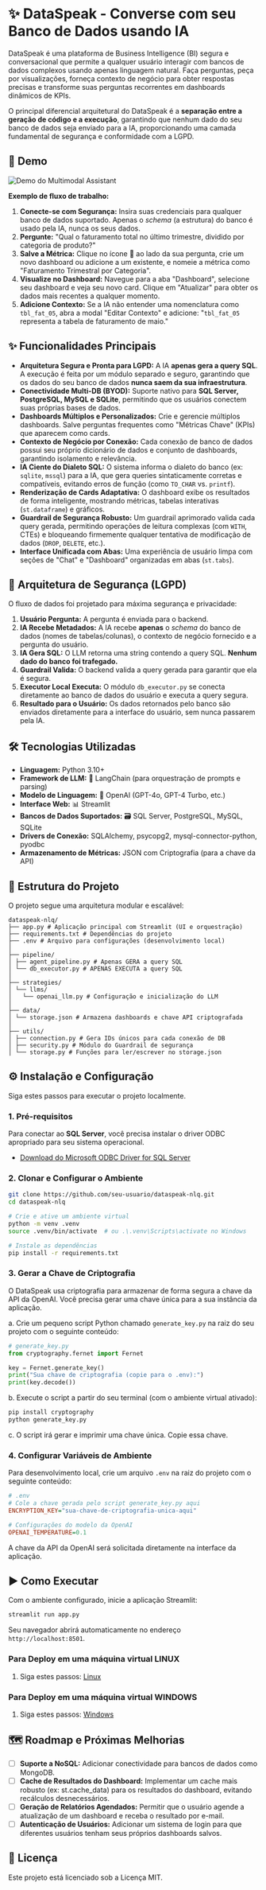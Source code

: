 # ✨ DataSpeak - Converse com seu Banco de Dados usando IA

DataSpeak é uma plataforma de Business Intelligence (BI) segura e conversacional que permite a qualquer usuário interagir com bancos de dados complexos usando apenas linguagem natural. Faça perguntas, peça por visualizações, forneça contexto de negócio para obter respostas precisas e transforme suas perguntas recorrentes em dashboards dinâmicos de KPIs.

O principal diferencial arquitetural do DataSpeak é a **separação entre a geração de código e a execução**, garantindo que nenhum dado do seu banco de dados seja enviado para a IA, proporcionando uma camada fundamental de segurança e conformidade com a LGPD.

## 🚀 Demo

![Demo do Multimodal Assistant](assets/demo-dataspeak.gif) 

**Exemplo de fluxo de trabalho:**
1.  **Conecte-se com Segurança:** Insira suas credenciais para qualquer banco de dados suportado. Apenas o *schema* (a estrutura) do banco é usado pela IA, nunca os seus dados.
2.  **Pergunte:** "Qual o faturamento total no último trimestre, dividido por categoria de produto?"
3.  **Salve a Métrica:** Clique no ícone 🔖 ao lado da sua pergunta, crie um novo dashboard ou adicione a um existente, e nomeie a métrica como "Faturamento Trimestral por Categoria".
4.  **Visualize no Dashboard:** Navegue para a aba "Dashboard", selecione seu dashboard e veja seu novo card. Clique em "Atualizar" para obter os dados mais recentes a qualquer momento.
5.  **Adicione Contexto:** Se a IA não entender uma nomenclatura como `tbl_fat_05`, abra a modal "Editar Contexto" e adicione: "`tbl_fat_05` representa a tabela de faturamento de maio."

## ✨ Funcionalidades Principais

*   **Arquitetura Segura e Pronta para LGPD:** A IA **apenas gera a query SQL**. A execução é feita por um módulo separado e seguro, garantindo que os dados do seu banco de dados **nunca saem da sua infraestrutura**.
*   **Conectividade Multi-DB (BYOD):** Suporte nativo para **SQL Server, PostgreSQL, MySQL e SQLite**, permitindo que os usuários conectem suas próprias bases de dados.
*   **Dashboards Múltiplos e Personalizados:** Crie e gerencie múltiplos dashboards. Salve perguntas frequentes como "Métricas Chave" (KPIs) que aparecem como cards.
*   **Contexto de Negócio por Conexão:** Cada conexão de banco de dados possui seu próprio dicionário de dados e conjunto de dashboards, garantindo isolamento e relevância.
*   **IA Ciente do Dialeto SQL:** O sistema informa o dialeto do banco (ex: `sqlite`, `mssql`) para a IA, que gera queries sintaticamente corretas e compatíveis, evitando erros de função (como `TO_CHAR` vs. `printf`).
*   **Renderização de Cards Adaptativa:** O dashboard exibe os resultados de forma inteligente, mostrando métricas, tabelas interativas (`st.dataframe`) e gráficos.
*   **Guardrail de Segurança Robusto:** Um guardrail aprimorado valida cada query gerada, permitindo operações de leitura complexas (com `WITH`, CTEs) e bloqueando firmemente qualquer tentativa de modificação de dados (`DROP`, `DELETE`, etc.).
*   **Interface Unificada com Abas:** Uma experiência de usuário limpa com seções de "Chat" e "Dashboard" organizadas em abas (`st.tabs`).

## 🧠 Arquitetura de Segurança (LGPD)

O fluxo de dados foi projetado para máxima segurança e privacidade:

1.  **Usuário Pergunta:** A pergunta é enviada para o backend.
2.  **IA Recebe Metadados:** A IA recebe **apenas** o *schema* do banco de dados (nomes de tabelas/colunas), o contexto de negócio fornecido e a pergunta do usuário.
3.  **IA Gera SQL:** O LLM retorna uma string contendo a query SQL. **Nenhum dado do banco foi trafegado.**
4.  **Guardrail Valida:** O backend valida a query gerada para garantir que ela é segura.
5.  **Executor Local Executa:** O módulo `db_executor.py` se conecta diretamente ao banco de dados do usuário e executa a query segura.
6.  **Resultado para o Usuário:** Os dados retornados pelo banco são enviados diretamente para a interface do usuário, sem nunca passarem pela IA.

## 🛠️ Tecnologias Utilizadas

*   **Linguagem:** Python 3.10+
*   **Framework de LLM:** 🧠 LangChain (para orquestração de prompts e parsing)
*   **Modelo de Linguagem:** 🤖 OpenAI (GPT-4o, GPT-4 Turbo, etc.)
*   **Interface Web:** 📊 Streamlit
*   **Bancos de Dados Suportados:** 🗃️ SQL Server, PostgreSQL, MySQL, SQLite
*   **Drivers de Conexão:** SQLAlchemy, psycopg2, mysql-connector-python, pyodbc
*   **Armazenamento de Métricas:** JSON com Criptografia (para a chave da API)

## 📂 Estrutura do Projeto

O projeto segue uma arquitetura modular e escalável:

```
dataspeak-nlq/
├── app.py # Aplicação principal com Streamlit (UI e orquestração)
├── requirements.txt # Dependências do projeto
├── .env # Arquivo para configurações (desenvolvimento local)
│
├── pipeline/
│ ├── agent_pipeline.py # Apenas GERA a query SQL
│ └── db_executor.py # APENAS EXECUTA a query SQL
│
├── strategies/
│ └── llms/
│   └── openai_llm.py # Configuração e inicialização do LLM
│
├── data/
│ └── storage.json # Armazena dashboards e chave API criptografada
│
├── utils/
│ ├── connection.py # Gera IDs únicos para cada conexão de DB
│ ├── security.py # Módulo do Guardrail de segurança
│ └── storage.py # Funções para ler/escrever no storage.json
```

## ⚙️ Instalação e Configuração

Siga estes passos para executar o projeto localmente.

### 1. Pré-requisitos
Para conectar ao **SQL Server**, você precisa instalar o driver ODBC apropriado para seu sistema operacional.
- [Download do Microsoft ODBC Driver for SQL Server](https://learn.microsoft.com/en-us/sql/connect/odbc/download-odbc-driver-for-sql-server)

### 2. Clonar e Configurar o Ambiente
```bash
git clone https://github.com/seu-usuario/dataspeak-nlq.git
cd dataspeak-nlq

# Crie e ative um ambiente virtual
python -m venv .venv
source .venv/bin/activate  # ou .\.venv\Scripts\activate no Windows

# Instale as dependências
pip install -r requirements.txt
```
### 3. Gerar a Chave de Criptografia

O DataSpeak usa criptografia para armazenar de forma segura a chave da API da OpenAI. Você precisa gerar uma chave única para a sua instância da aplicação.

a. Crie um pequeno script Python chamado `generate_key.py` na raiz do seu projeto com o seguinte conteúdo:

```python
# generate_key.py
from cryptography.fernet import Fernet

key = Fernet.generate_key()
print("Sua chave de criptografia (copie para o .env):")
print(key.decode())
```

b. Execute o script a partir do seu terminal (com o ambiente virtual ativado):
```bash
pip install cryptography
python generate_key.py
```

c. O script irá gerar e imprimir uma chave única. Copie essa chave.

### 4. Configurar Variáveis de Ambiente
Para desenvolvimento local, crie um arquivo `.env` na raiz do projeto com o seguinte conteúdo:
```ini
# .env
# Cole a chave gerada pelo script generate_key.py aqui
ENCRYPTION_KEY="sua-chave-de-criptografia-unica-aqui"

# Configurações do modelo da OpenAI
OPENAI_TEMPERATURE=0.1
```
A chave da API da OpenAI será solicitada diretamente na interface da aplicação.

## ▶️ Como Executar

Com o ambiente configurado, inicie a aplicação Streamlit:

```bash
streamlit run app.py
```

Seu navegador abrirá automaticamente no endereço `http://localhost:8501`.

### Para Deploy em uma máquina virtual LINUX
1. Siga estes passos: [Linux](assets/install-linux.md) 

### Para Deploy em uma máquina virtual WINDOWS
1. Siga estes passos: [Windows](assets/install-windows.md) 


## 🗺️ Roadmap e Próximas Melhorias

*   [ ] **Suporte a NoSQL:** Adicionar conectividade para bancos de dados como MongoDB.
*   [ ] **Cache de Resultados do Dashboard:** Implementar um cache mais robusto (ex: st.cache_data) para os resultados do dashboard, evitando recálculos desnecessários.
*   [ ] **Geração de Relatórios Agendados:** Permitir que o usuário agende a atualização de um dashboard e receba o resultado por e-mail.
*   [ ] **Autenticação de Usuários:** Adicionar um sistema de login para que diferentes usuários tenham seus próprios dashboards salvos.

## 📄 Licença

Este projeto está licenciado sob a Licença MIT.